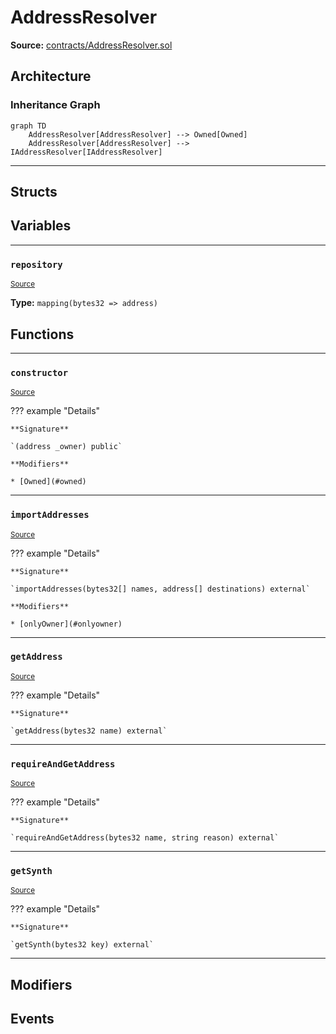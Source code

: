 # AddressResolver

**Source:** [contracts/AddressResolver.sol](https://github.com/Synthetixio/synthetix/tree/develop/contracts/AddressResolver.sol)

## Architecture

### Inheritance Graph

```mermaid
graph TD
    AddressResolver[AddressResolver] --> Owned[Owned]
    AddressResolver[AddressResolver] --> IAddressResolver[IAddressResolver]
```

---

## Structs

## Variables

---

### `repository`
<sub>[Source](https://github.com/Synthetixio/synthetix/tree/develop/contracts/AddressResolver.sol#L12)</sub>

**Type:** `mapping(bytes32 => address)`

## Functions

---

### `constructor`
<sub>[Source](https://github.com/Synthetixio/synthetix/tree/develop/contracts/AddressResolver.sol#L14)</sub>

??? example "Details"

    **Signature**

    `(address _owner) public`

    **Modifiers**

    * [Owned](#owned)

---

### `importAddresses`
<sub>[Source](https://github.com/Synthetixio/synthetix/tree/develop/contracts/AddressResolver.sol#L18)</sub>

??? example "Details"

    **Signature**

    `importAddresses(bytes32[] names, address[] destinations) external`

    **Modifiers**

    * [onlyOwner](#onlyowner)

---

### `getAddress`
<sub>[Source](https://github.com/Synthetixio/synthetix/tree/develop/contracts/AddressResolver.sol#L28)</sub>

??? example "Details"

    **Signature**

    `getAddress(bytes32 name) external`

---

### `requireAndGetAddress`
<sub>[Source](https://github.com/Synthetixio/synthetix/tree/develop/contracts/AddressResolver.sol#L32)</sub>

??? example "Details"

    **Signature**

    `requireAndGetAddress(bytes32 name, string reason) external`

---

### `getSynth`
<sub>[Source](https://github.com/Synthetixio/synthetix/tree/develop/contracts/AddressResolver.sol#L38)</sub>

??? example "Details"

    **Signature**

    `getSynth(bytes32 key) external`

---

## Modifiers

## Events

